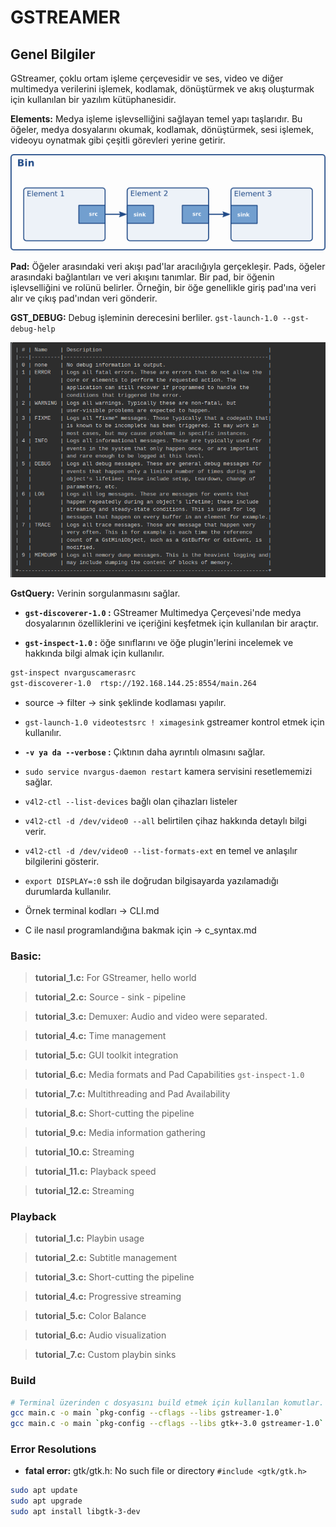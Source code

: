 # GSTREAMER

## Genel Bilgiler

GStreamer, çoklu ortam işleme çerçevesidir ve ses, video ve diğer multimedya verilerini işlemek, kodlamak, dönüştürmek ve akış oluşturmak için kullanılan bir yazılım kütüphanesidir.

**Elements:** Medya işleme işlevselliğini sağlayan temel yapı taşlarıdır. Bu öğeler, medya dosyalarını okumak, kodlamak, dönüştürmek, sesi işlemek, videoyu oynatmak gibi çeşitli görevleri yerine getirir.

![bin-element.png](image/bin-element.png)

**Pad:** Öğeler arasındaki veri akışı pad'lar aracılığıyla gerçekleşir. Pads, öğeler arasındaki bağlantıları ve veri akışını tanımlar. Bir pad, bir öğenin işlevselliğini ve rolünü belirler. Örneğin, bir öğe genellikle giriş pad'ına veri alır ve çıkış pad'ından veri gönderir.

**GST_DEBUG:** Debug işleminin derecesini berliler. `gst-launch-1.0 --gst-debug-help` 

![bin-element.png](image/debug.png)

**GstQuery:** Verinin sorgulanmasını sağlar.

- **`gst-discoverer-1.0` :** GStreamer Multimedya Çerçevesi'nde medya dosyalarının özelliklerini ve içeriğini keşfetmek için kullanılan bir araçtır.

- **`gst-inspect-1.0` :** öğe sınıflarını ve öğe plugin'lerini incelemek ve hakkında bilgi almak için kullanılır.

```bash
gst-inspect nvarguscamerasrc 
gst-discoverer-1.0  rtsp://192.168.144.25:8554/main.264
```

- source -> filter -> sink şeklinde kodlaması yapılır.
- `gst-launch-1.0 videotestsrc ! ximagesink` gstreamer kontrol etmek için kullanılır.
- **`-v ya da --verbose` :** Çıktının daha ayrıntılı olmasını sağlar.
- `sudo service nvargus-daemon restart` kamera servisini resetlememizi sağlar.
- `v4l2-ctl --list-devices` bağlı olan çihazları listeler
- `v4l2-ctl -d /dev/video0 --all` belirtilen çihaz hakkında detaylı bilgi verir.
- `v4l2-ctl -d /dev/video0 --list-formats-ext` en temel ve anlaşılır bilgilerini gösterir.
- `export DISPLAY=:0` ssh ile doğrudan bilgisayarda yazılamadığı durumlarda kullanılır.

- Örnek terminal kodları -> CLI.md
- C ile nasıl programlandığına bakmak için -> c_syntax.md 

### Basic:
> **tutorial_1.c:** For GStreamer, hello world

> **tutorial_2.c:** Source - sink - pipeline

> **tutorial_3.c:** Demuxer: Audio and video were separated.

> **tutorial_4.c:** Time management

> **tutorial_5.c:** GUI toolkit integration

> **tutorial_6.c:** Media formats and Pad Capabilities `gst-inspect-1.0`

> **tutorial_7.c:** Multithreading and Pad Availability

> **tutorial_8.c:** Short-cutting the pipeline

> **tutorial_9.c:** Media information gathering

> **tutorial_10.c:** Streaming

> **tutorial_11.c:** Playback speed

> **tutorial_12.c:** Streaming


### Playback

> **tutorial_1.c:** Playbin usage

> **tutorial_2.c:** Subtitle management

> **tutorial_3.c:** Short-cutting the pipeline

> **tutorial_4.c:** Progressive streaming

> **tutorial_5.c:** Color Balance

> **tutorial_6.c:** Audio visualization

> **tutorial_7.c:** Custom playbin sinks


### Build

```bash
# Terminal üzerinden c dosyasını build etmek için kullanılan komutlar.
gcc main.c -o main `pkg-config --cflags --libs gstreamer-1.0`
gcc main.c -o main `pkg-config --cflags --libs gtk+-3.0 gstreamer-1.0`
```

### Error Resolutions

- **fatal error:** gtk/gtk.h: No such file or directory `#include <gtk/gtk.h>`

```bash
sudo apt update
sudo apt upgrade
sudo apt install libgtk-3-dev
```